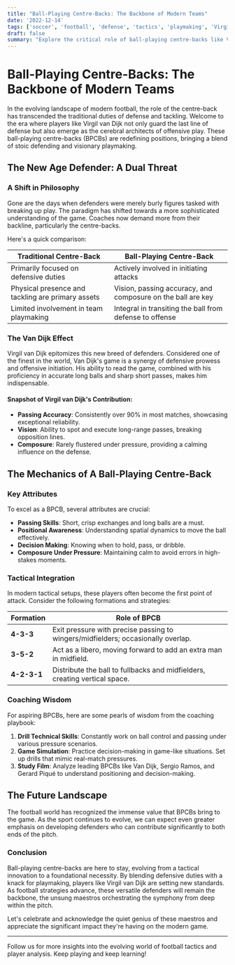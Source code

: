 ```yaml
---
title: "Ball-Playing Centre-Backs: The Backbone of Modern Teams"
date: '2022-12-14'
tags: ['soccer', 'football', 'defense', 'tactics', 'playmaking', 'Virgil van Dijk', 'strategy']
draft: false
summary: "Explore the critical role of ball-playing centre-backs like Virgil van Dijk who initiate attacks with their incredible passing and vision, becoming the cornerstone of modern football strategies."
---
```


# Ball-Playing Centre-Backs: The Backbone of Modern Teams

In the evolving landscape of modern football, the role of the centre-back has transcended the traditional duties of defense and tackling. Welcome to the era where players like Virgil van Dijk not only guard the last line of defense but also emerge as the cerebral architects of offensive play. These ball-playing centre-backs (BPCBs) are redefining positions, bringing a blend of stoic defending and visionary playmaking.

## The New Age Defender: A Dual Threat

### A Shift in Philosophy

Gone are the days when defenders were merely burly figures tasked with breaking up play. The paradigm has shifted towards a more sophisticated understanding of the game. Coaches now demand more from their backline, particularly the centre-backs.

Here's a quick comparison:

| Traditional Centre-Back | Ball-Playing Centre-Back |
|-------------------------|--------------------------|
| Primarily focused on defensive duties | Actively involved in initiating attacks |
| Physical presence and tackling are primary assets | Vision, passing accuracy, and composure on the ball are key |
| Limited involvement in team playmaking | Integral in transiting the ball from defense to offense |

### The Van Dijk Effect

Virgil van Dijk epitomizes this new breed of defenders. Considered one of the finest in the world, Van Dijk's game is a synergy of defensive prowess and offensive initiation. His ability to read the game, combined with his proficiency in accurate long balls and sharp short passes, makes him indispensable.

#### Snapshot of Virgil van Dijk's Contribution:

- **Passing Accuracy**: Consistently over 90% in most matches, showcasing exceptional reliability.
- **Vision**: Ability to spot and execute long-range passes, breaking opposition lines.
- **Composure**: Rarely flustered under pressure, providing a calming influence on the defense.

## The Mechanics of A Ball-Playing Centre-Back

### Key Attributes

To excel as a BPCB, several attributes are crucial:

- **Passing Skills**: Short, crisp exchanges and long balls are a must.
- **Positional Awareness**: Understanding spatial dynamics to move the ball effectively.
- **Decision Making**: Knowing when to hold, pass, or dribble.
- **Composure Under Pressure**: Maintaining calm to avoid errors in high-stakes moments.

### Tactical Integration

In modern tactical setups, these players often become the first point of attack. Consider the following formations and strategies:

| Formation | Role of BPCB |
|-----------|--------------|
| **4-3-3** | Exit pressure with precise passing to wingers/midfielders; occasionally overlap. |
| **3-5-2** | Act as a libero, moving forward to add an extra man in midfield. |
| **4-2-3-1** | Distribute the ball to fullbacks and midfielders, creating vertical space. |

### Coaching Wisdom

For aspiring BPCBs, here are some pearls of wisdom from the coaching playbook:

1. **Drill Technical Skills**: Constantly work on ball control and passing under various pressure scenarios.
2. **Game Simulation**: Practice decision-making in game-like situations. Set up drills that mimic real-match pressures.
3. **Study Film**: Analyze leading BPCBs like Van Dijk, Sergio Ramos, and Gerard Piqué to understand positioning and decision-making.

## The Future Landscape

The football world has recognized the immense value that BPCBs bring to the game. As the sport continues to evolve, we can expect even greater emphasis on developing defenders who can contribute significantly to both ends of the pitch. 

### Conclusion

Ball-playing centre-backs are here to stay, evolving from a tactical innovation to a foundational necessity. By blending defensive duties with a knack for playmaking, players like Virgil van Dijk are setting new standards. As football strategies advance, these versatile defenders will remain the backbone, the unsung maestros orchestrating the symphony from deep within the pitch.

Let's celebrate and acknowledge the quiet genius of these maestros and appreciate the significant impact they're having on the modern game.

---

Follow us for more insights into the evolving world of football tactics and player analysis. Keep playing and keep learning!